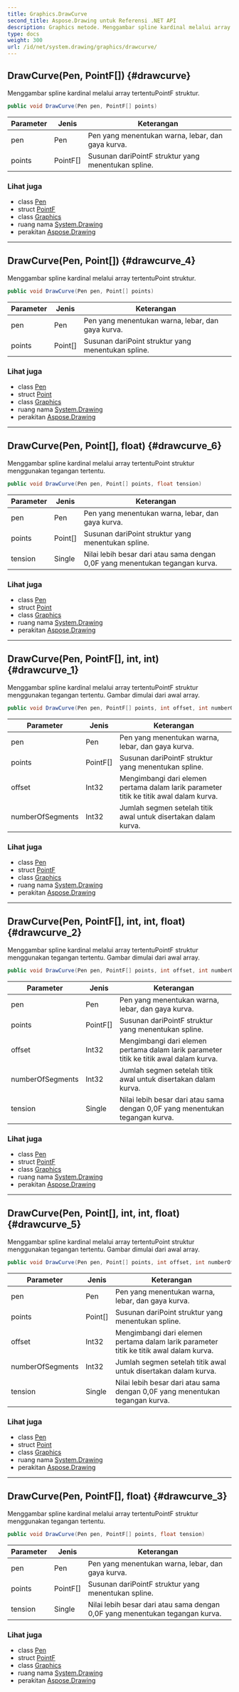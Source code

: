 ```yaml
---
title: Graphics.DrawCurve
second_title: Aspose.Drawing untuk Referensi .NET API
description: Graphics metode. Menggambar spline kardinal melalui array tertentuPointF struktur.
type: docs
weight: 300
url: /id/net/system.drawing/graphics/drawcurve/
---
```

## DrawCurve(Pen, PointF[]) {#drawcurve}

Menggambar spline kardinal melalui array tertentuPointF struktur.

```csharp
public void DrawCurve(Pen pen, PointF[] points)
```

| Parameter | Jenis | Keterangan |
| --- | --- | --- |
| pen | Pen | Pen yang menentukan warna, lebar, dan gaya kurva. |
| points | PointF[] | Susunan dariPointF struktur yang menentukan spline. |

### Lihat juga

* class [Pen](../../pen/)
* struct [PointF](../../pointf/)
* class [Graphics](../)
* ruang nama [System.Drawing](../../graphics/)
* perakitan [Aspose.Drawing](../../../)

---

## DrawCurve(Pen, Point[]) {#drawcurve_4}

Menggambar spline kardinal melalui array tertentuPoint struktur.

```csharp
public void DrawCurve(Pen pen, Point[] points)
```

| Parameter | Jenis | Keterangan |
| --- | --- | --- |
| pen | Pen | Pen yang menentukan warna, lebar, dan gaya kurva. |
| points | Point[] | Susunan dariPoint struktur yang menentukan spline. |

### Lihat juga

* class [Pen](../../pen/)
* struct [Point](../../point/)
* class [Graphics](../)
* ruang nama [System.Drawing](../../graphics/)
* perakitan [Aspose.Drawing](../../../)

---

## DrawCurve(Pen, Point[], float) {#drawcurve_6}

Menggambar spline kardinal melalui array tertentuPoint struktur menggunakan tegangan tertentu.

```csharp
public void DrawCurve(Pen pen, Point[] points, float tension)
```

| Parameter | Jenis | Keterangan |
| --- | --- | --- |
| pen | Pen | Pen yang menentukan warna, lebar, dan gaya kurva. |
| points | Point[] | Susunan dariPoint struktur yang menentukan spline. |
| tension | Single | Nilai lebih besar dari atau sama dengan 0,0F yang menentukan tegangan kurva. |

### Lihat juga

* class [Pen](../../pen/)
* struct [Point](../../point/)
* class [Graphics](../)
* ruang nama [System.Drawing](../../graphics/)
* perakitan [Aspose.Drawing](../../../)

---

## DrawCurve(Pen, PointF[], int, int) {#drawcurve_1}

Menggambar spline kardinal melalui array tertentuPointF struktur menggunakan tegangan tertentu. Gambar dimulai dari awal array.

```csharp
public void DrawCurve(Pen pen, PointF[] points, int offset, int numberOfSegments)
```

| Parameter | Jenis | Keterangan |
| --- | --- | --- |
| pen | Pen | Pen yang menentukan warna, lebar, dan gaya kurva. |
| points | PointF[] | Susunan dariPointF struktur yang menentukan spline. |
| offset | Int32 | Mengimbangi dari elemen pertama dalam larik parameter titik ke titik awal dalam kurva. |
| numberOfSegments | Int32 | Jumlah segmen setelah titik awal untuk disertakan dalam kurva. |

### Lihat juga

* class [Pen](../../pen/)
* struct [PointF](../../pointf/)
* class [Graphics](../)
* ruang nama [System.Drawing](../../graphics/)
* perakitan [Aspose.Drawing](../../../)

---

## DrawCurve(Pen, PointF[], int, int, float) {#drawcurve_2}

Menggambar spline kardinal melalui array tertentuPointF struktur menggunakan tegangan tertentu. Gambar dimulai dari awal array.

```csharp
public void DrawCurve(Pen pen, PointF[] points, int offset, int numberOfSegments, float tension)
```

| Parameter | Jenis | Keterangan |
| --- | --- | --- |
| pen | Pen | Pen yang menentukan warna, lebar, dan gaya kurva. |
| points | PointF[] | Susunan dariPointF struktur yang menentukan spline. |
| offset | Int32 | Mengimbangi dari elemen pertama dalam larik parameter titik ke titik awal dalam kurva. |
| numberOfSegments | Int32 | Jumlah segmen setelah titik awal untuk disertakan dalam kurva. |
| tension | Single | Nilai lebih besar dari atau sama dengan 0,0F yang menentukan tegangan kurva. |

### Lihat juga

* class [Pen](../../pen/)
* struct [PointF](../../pointf/)
* class [Graphics](../)
* ruang nama [System.Drawing](../../graphics/)
* perakitan [Aspose.Drawing](../../../)

---

## DrawCurve(Pen, Point[], int, int, float) {#drawcurve_5}

Menggambar spline kardinal melalui array tertentuPoint struktur menggunakan tegangan tertentu. Gambar dimulai dari awal array.

```csharp
public void DrawCurve(Pen pen, Point[] points, int offset, int numberOfSegments, float tension)
```

| Parameter | Jenis | Keterangan |
| --- | --- | --- |
| pen | Pen | Pen yang menentukan warna, lebar, dan gaya kurva. |
| points | Point[] | Susunan dariPoint struktur yang menentukan spline. |
| offset | Int32 | Mengimbangi dari elemen pertama dalam larik parameter titik ke titik awal dalam kurva. |
| numberOfSegments | Int32 | Jumlah segmen setelah titik awal untuk disertakan dalam kurva. |
| tension | Single | Nilai lebih besar dari atau sama dengan 0,0F yang menentukan tegangan kurva. |

### Lihat juga

* class [Pen](../../pen/)
* struct [Point](../../point/)
* class [Graphics](../)
* ruang nama [System.Drawing](../../graphics/)
* perakitan [Aspose.Drawing](../../../)

---

## DrawCurve(Pen, PointF[], float) {#drawcurve_3}

Menggambar spline kardinal melalui array tertentuPointF struktur menggunakan tegangan tertentu.

```csharp
public void DrawCurve(Pen pen, PointF[] points, float tension)
```

| Parameter | Jenis | Keterangan |
| --- | --- | --- |
| pen | Pen | Pen yang menentukan warna, lebar, dan gaya kurva. |
| points | PointF[] | Susunan dariPointF struktur yang menentukan spline. |
| tension | Single | Nilai lebih besar dari atau sama dengan 0,0F yang menentukan tegangan kurva. |

### Lihat juga

* class [Pen](../../pen/)
* struct [PointF](../../pointf/)
* class [Graphics](../)
* ruang nama [System.Drawing](../../graphics/)
* perakitan [Aspose.Drawing](../../../)


